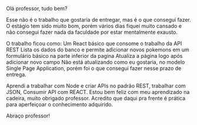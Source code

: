 Olá professor, tudo bem?

Esse não é o trabalho que gostaria de entregar, mas é o que consegui fazer.
O estágio tem sido muito bom, porém vários dias fiquei muito cansado e não consegui fazer nada da faculdade por estar mentalmente exausto.

O trabalho ficou como:
Um React básico que consome o trabalho da API REST
Lista os dados do banco e permite adicionar novos pokemons em um formulário básico na parte inferior da pagina
Atualiza a página logo após adicionar novo campo
Não está atualizando como eu gostaria, no modelo Single Page Application, porém foi o que consegui fazer nesse prazo de entrega.

Aprendi a trabalhar com Node e criar APIs no padrão REST, trabalhar com JSON, Consumir API com REACT.
Estou bem feliz com meu aprendizado na cadeira, muito obrigado professor.
Acredito que daqui pra frente é prática para aperfeiçoar o conhecimento adquirido.

Abraço professor!
